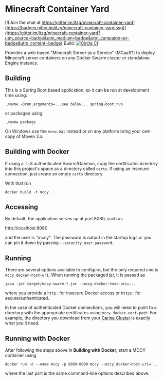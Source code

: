 # Minecraft Container Yard

[![Join the chat at https://gitter.im/itzg/minecraft-container-yard](https://badges.gitter.im/itzg/minecraft-container-yard.svg)](https://gitter.im/itzg/minecraft-container-yard?utm_source=badge&utm_medium=badge&utm_campaign=pr-badge&utm_content=badge)
Build: [![Circle CI](https://circleci.com/gh/itzg/minecraft-container-yard/tree/master.svg?style=svg)](https://circleci.com/gh/itzg/minecraft-container-yard/tree/master)

Provides a web based "Minecraft Server as a Service" (MCaaS?) to deploy Minecraft server containers on any 
Docker Swarm cluster or standalone Engine instance.

## Building

This is a Spring Boot based application, so it can be run at development time using:

    ./mvnw -Drun.arguments=...see below... spring-boot:run

or packaged using

    ./mvnw package
    
On Windows use the `mvnw.bat` instead or on any platform bring your own copy of Maven 3.x.

## Building with Docker

If using a TLS authenticated Swarm/Daemon, copy the certificates directory into this project's space as a directory called `certs`. If using an insecure connection, just create an empty `certs` directory.

With that run

    docker build -t mccy .

## Accessing

By default, the application serves up at port 8080, such as

http://localhost:8080

and the user is "mccy". The password is output in the startup logs or you can pin it down by passing `--security.user.password`.

## Running

There are several options available to configure, but the only required one is `mccy.docker-host-uri`. When running the packaged jar,
it is passed as

    java -jar target/mccy-swarm-*.jar --mccy.docker-host-uri=...
    
where you provide a `http:` for insecure Docker access or `https:` for secure/authenticated.

In the case of authenticated Docker connections, you will need to point to a directory with the appropriate 
certificates using `mccy.docker-cert-path`. For example, the directory you download from your [Carina Cluster](https://getcarina.com/)
is exactly what you'll need.

## Running with Docker

After following the steps above in **Building with Docker**, start a MCCY container using

    docker run -d --name mccy -p 8080:8080 mccy --mccy.docker-host-uri=...
    
where the last part is the same command-line options described above.
